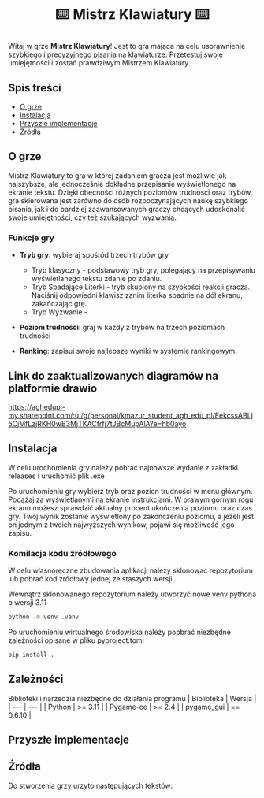 # <p align=center> :keyboard: Mistrz Klawiatury :keyboard: </p>
Witaj w grze **Mistrz Klawiatury**! Jest to gra mająca na celu usprawnienie szybkiego i precyzyjnego pisania na klawiaturze. Przetestuj swoje umiejętności i zostań prawdziwym Mistrzem Klawiatury.

## Spis treści

- [O grze](#o-grze)
- [Instalacja](#instalacja)
- [Przyszłe implementacje](#przyszłe-implementacje)
- [Źródła](#źródła)

## O grze
Mistrz Klawiatury to gra w której zadaniem gracza jest możliwie jak najszybsze, ale jednocześnie dokładne przepisanie wyświetlonego na ekranie tekstu. Dzięki obecności różnych poziomów trudności oraz trybów, gra skierowana jest zarówno do osób rozpoczynających naukę szybkiego pisania, jak i do bardziej zaawansowanych graczy chcących udoskonalić swoje umiejętności, czy też szukających wyzwania. 

### Funkcje gry

- **Tryb gry**: wybieraj spośród trzech trybów gry
  
  - Tryb klasyczny - podstawowy tryb gry, polegający na przepisywaniu wyświetlanego tekstu zdanie po zdaniu.
  - Tryb Spadające Literki - tryb skupiony na szybkości reakcji gracza. Naciśnij odpowiedni klawisz zanim literka spadnie na dół ekranu, zakańczając grę.
  - Tryb Wyzwanie -
    
- **Poziom trudności**: graj w każdy z trybów na trzech poziomach trudności
  
- **Ranking**: zapisuj swoje najlepsze wyniki w systemie rankingowym
## Link do zaaktualizowanych diagramów na platformie drawio
https://aghedupl-my.sharepoint.com/:u:/g/personal/kmazur_student_agh_edu_pl/EekcssABLj5CjMfLzjRKH0wB3MjTKACfrfj7tJBcMupAlA?e=hb0ayo
## Instalacja
W celu urochomienia gry należy pobrać najnowsze wydanie z zakładki releases i uruchomić plik .exe

Po uruchomieniu gry wybierz tryb oraz pozion trudności w menu głównym. Podążaj za wyświetlanymi na ekranie instrukcjami. W prawym górnym rogu ekranu możesz sprawdzić aktualny procent ukończenia poziomu oraz czas gry. Twój wynik zostanie wyświetlony po zakończeniu poziomu, a jeżeli jest on jednym z twoich najwyższych wyników, pojawi się możliwość jego zapisu.

### Komilacja kodu źródłowego
W celu własnoręczne zbudowania aplikacji należy sklonować repozytorium lub pobrać kod źródłowy jednej ze staszych wersji.

Wewnątrz sklonowanego repozytorium należy utworzyć nowe venv pythona o wersji 3.11
  ```bash
  python -m venv .venv
  ```
Po uruchomieniu wirtualnego środowiska należy popbrać niezbędne zależności opisane w pliku pyproject.toml
```bash
pip install .
```

## Zależności
Biblioteki i narzedzia niezbędne do działania programu
| Biblioteka | Wersja |
| --- | --- |
| Python | >= 3.11 |
| Pygame-ce | >= 2.4 |
| pygame_gui | == 0.6.10 |


## Przyszłe implementacje

## Źródła
Do stworzenia grzy urzyto następujących tekstów:


